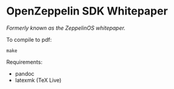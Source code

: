 # OpenZeppelin SDK Whitepaper

_Formerly known as the ZeppelinOS whitepaper._

To compile to pdf:

    make

Requirements:

- pandoc
- latexmk (TeX Live)

